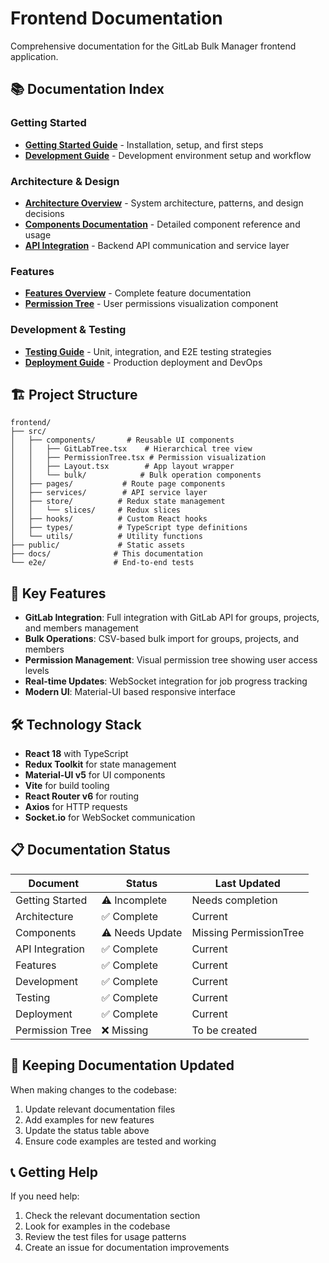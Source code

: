 # Frontend Documentation

Comprehensive documentation for the GitLab Bulk Manager frontend application.

## 📚 Documentation Index

### Getting Started
- **[Getting Started Guide](./getting-started.md)** - Installation, setup, and first steps
- **[Development Guide](./development.md)** - Development environment setup and workflow

### Architecture & Design
- **[Architecture Overview](./architecture.md)** - System architecture, patterns, and design decisions
- **[Components Documentation](./components.md)** - Detailed component reference and usage
- **[API Integration](./api-integration.md)** - Backend API communication and service layer

### Features
- **[Features Overview](./features.md)** - Complete feature documentation
- **[Permission Tree](./permission-tree.md)** - User permissions visualization component

### Development & Testing
- **[Testing Guide](./testing.md)** - Unit, integration, and E2E testing strategies
- **[Deployment Guide](./deployment.md)** - Production deployment and DevOps

## 🏗️ Project Structure

```
frontend/
├── src/
│   ├── components/       # Reusable UI components
│   │   ├── GitLabTree.tsx    # Hierarchical tree view
│   │   ├── PermissionTree.tsx # Permission visualization
│   │   ├── Layout.tsx        # App layout wrapper
│   │   └── bulk/            # Bulk operation components
│   ├── pages/           # Route page components
│   ├── services/        # API service layer
│   ├── store/          # Redux state management
│   │   └── slices/     # Redux slices
│   ├── hooks/          # Custom React hooks
│   ├── types/          # TypeScript type definitions
│   └── utils/          # Utility functions
├── public/             # Static assets
├── docs/              # This documentation
└── e2e/               # End-to-end tests
```

## 🚀 Key Features

- **GitLab Integration**: Full integration with GitLab API for groups, projects, and members management
- **Bulk Operations**: CSV-based bulk import for groups, projects, and members
- **Permission Management**: Visual permission tree showing user access levels
- **Real-time Updates**: WebSocket integration for job progress tracking
- **Modern UI**: Material-UI based responsive interface

## 🛠️ Technology Stack

- **React 18** with TypeScript
- **Redux Toolkit** for state management
- **Material-UI v5** for UI components
- **Vite** for build tooling
- **React Router v6** for routing
- **Axios** for HTTP requests
- **Socket.io** for WebSocket communication

## 📋 Documentation Status

| Document | Status | Last Updated |
|----------|--------|-------------|
| Getting Started | ⚠️ Incomplete | Needs completion |
| Architecture | ✅ Complete | Current |
| Components | ⚠️ Needs Update | Missing PermissionTree |
| API Integration | ✅ Complete | Current |
| Features | ✅ Complete | Current |
| Development | ✅ Complete | Current |
| Testing | ✅ Complete | Current |
| Deployment | ✅ Complete | Current |
| Permission Tree | ❌ Missing | To be created |

## 🔄 Keeping Documentation Updated

When making changes to the codebase:
1. Update relevant documentation files
2. Add examples for new features
3. Update the status table above
4. Ensure code examples are tested and working

## 📞 Getting Help

If you need help:
1. Check the relevant documentation section
2. Look for examples in the codebase
3. Review the test files for usage patterns
4. Create an issue for documentation improvements